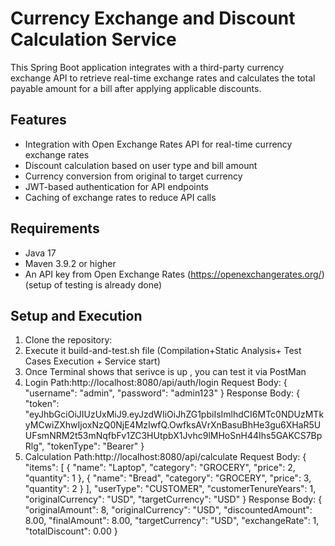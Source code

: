 # Currency Exchange and Discount Calculation Service

This Spring Boot application integrates with a third-party currency exchange API to retrieve real-time exchange rates and calculates the total payable amount for a bill after applying applicable discounts.

## Features

- Integration with Open Exchange Rates API for real-time currency exchange rates
- Discount calculation based on user type and bill amount
- Currency conversion from original to target currency
- JWT-based authentication for API endpoints
- Caching of exchange rates to reduce API calls

## Requirements

- Java 17
- Maven 3.9.2 or higher
- An API key from Open Exchange Rates (https://openexchangerates.org/)(setup of testing is already done)

## Setup and Execution

1. Clone the repository:
2. Execute it build-and-test.sh file (Compilation+Static Analysis+ Test Cases Execution + Service start)
3. Once Terminal shows that serivce is up , you can test it via PostMan
4. Login Path:http://localhost:8080/api/auth/login
Request Body:
   {
   "username": "admin",
   "password": "admin123"
   }
Response Body:
   {
   "token": "eyJhbGciOiJIUzUxMiJ9.eyJzdWIiOiJhZG1pbiIsImlhdCI6MTc0NDUzMTkyMCwiZXhwIjoxNzQ0NjE4MzIwfQ.OwfksAVrXnBasuBhHe3gu6XHaR5UUFsmNRM2t53mNqfbFv1ZC3HUtpbX1Jvhc9lMHoSnH44Ihs5GAKCS7BpRlg",
   "tokenType": "Bearer"
   }
5. Calculation Path:http://localhost:8080/api/calculate
Request Body:  {
   "items": [
   {
   "name": "Laptop",
   "category": "GROCERY",
   "price": 2,
   "quantity": 1
   },
   {
   "name": "Bread",
   "category": "GROCERY",
   "price": 3,
   "quantity": 2
   }
   ],
   "userType": "CUSTOMER",
   "customerTenureYears": 1,
   "originalCurrency": "USD",
   "targetCurrency": "USD"
   }
Response Body:
   {
   "originalAmount": 8,
   "originalCurrency": "USD",
   "discountedAmount": 8.00,
   "finalAmount": 8.00,
   "targetCurrency": "USD",
   "exchangeRate": 1,
   "totalDiscount": 0.00
   }